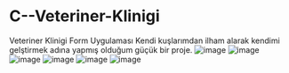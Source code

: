 # C--Veteriner-Klinigi
Veteriner Klinigi Form Uygulaması
Kendi kuşlarımdan ilham alarak kendimi gelştirmek adına yapmış olduğum güçük bir proje.
![image](https://github.com/Bengisuirem/C--Veteriner-Klinigi/assets/76843335/8e2ab521-ec28-44f7-9093-ad7bafb30657)
![image](https://github.com/Bengisuirem/C--Veteriner-Klinigi/assets/76843335/1154b270-efe3-413c-acaf-830e0b72ff5d)
![image](https://github.com/Bengisuirem/C--Veteriner-Klinigi/assets/76843335/bc1fb939-84d0-450f-b7ce-d3890f6c6ff7)
![image](https://github.com/Bengisuirem/C--Veteriner-Klinigi/assets/76843335/5f6d6eb9-30ad-44de-80a4-1a4d6873766d)
![image](https://github.com/Bengisuirem/C--Veteriner-Klinigi/assets/76843335/bb3c421c-87c0-4ef8-b95b-187fd1a296e8)
![image](https://github.com/Bengisuirem/C--Veteriner-Klinigi/assets/76843335/46522715-0802-45dc-85eb-d7a549a2226d)


